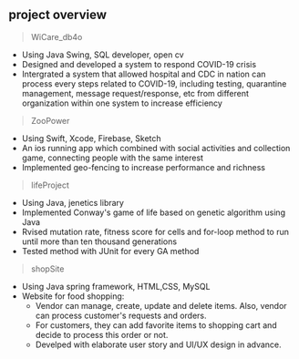 ## project overview

> WiCare_db4o

- Using Java Swing, SQL developer, open cv
- Designed and developed a system to respond COVID-19 crisis
- Intergrated a system that allowed hospital and CDC in nation can process every steps related to COVID-19, including testing, quarantine management, message request/response, etc from different organization within one system to increase efficiency

> ZooPower

- Using Swift, Xcode, Firebase, Sketch
- An ios running app which combined with social activities and collection game, connecting people with the same interest
- Implemented geo-fencing to increase performance and richness

> lifeProject

- Using Java, jenetics library
- Implemented Conway's game of life based on genetic algorithm using Java
- Rvised mutation rate, fitness score for cells and for-loop method to run until more than ten thousand generations
- Tested method with JUnit for every GA method

> shopSite

- Using Java spring framework, HTML,CSS, MySQL
- Website for food shopping:
  - Vendor can manage, create, update and delete items. Also, vendor can process customer's requests and orders.
  - For customers, they can add favorite items to shopping cart and decide to process this order or not.
  - Develped with elaborate user story and UI/UX design in advance.
